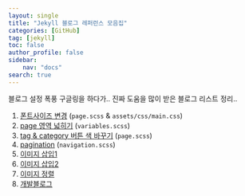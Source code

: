 ```yaml
---
layout: single
title: "Jekyll 블로그 레퍼런스 모음집"
categories: [GitHub]
tag: [jekyll]
toc: false
author_profile: false
sidebar:
    nav: "docs"
search: true
---
```


블로그 설정 폭풍 구글링을 하다가.. 진짜 도움을 많이 받은 블로그 리스트 정리.. 
1. [폰트사이즈 변경](https://thinkreen.github.io/blogging/blogging-FontSize/) (`page.scss` & `assets/css/main.css`)
2. [page 영역 넓히기](https://velog.io/@eona1301/Github-Blog-minimal-mistakes-%EB%B3%B8%EB%AC%B8-%EC%98%81%EC%97%AD-%EB%B0%8F-%EA%B8%80%EC%9E%90-%ED%81%AC%EA%B8%B0) (`variables.scss`)
3. [tag & category 버튼 색 바꾸기](https://dev-ujin.github.io/jekyll-blog/add-menu-in-navigation) (`page.scss`)
4. [pagination](https://chaelin0722.github.io/blog/back_to_top/) (`navigation.scss`)
5. [이미지 삽입1](https://hyeonjiwon.github.io/blog/markdown_img/)
6. [이미지 삽입2](https://ansohxxn.github.io/blog/insert-image/)
7. [이미지 정렬](https://eona1301.github.io/a_to_z/GithubBlog/)
8. [개발블로그](https://github.com/heoni00/heoni00.github.io)